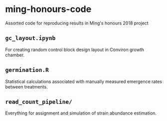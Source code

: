 # ming-honours-code

Assorted code for reproducing results in Ming's honours 2018 project

## `gc_layout.ipynb`

For creating random control block design layout in Conviron growth chamber.



## `germination.R`

Statistical calculations associated with manually measured emergence rates between treatments.



## `read_count_pipeline/`

Everything for assignment and simulation of strain abundance estimation.
